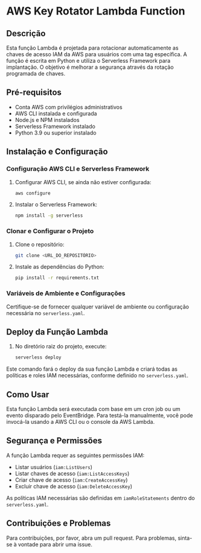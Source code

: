 # AWS Key Rotator Lambda Function

## Descrição

Esta função Lambda é projetada para rotacionar automaticamente as chaves de acesso IAM da AWS para usuários com uma tag específica. A função é escrita em Python e utiliza o Serverless Framework para implantação. O objetivo é melhorar a segurança através da rotação programada de chaves.

## Pré-requisitos

- Conta AWS com privilégios administrativos
- AWS CLI instalada e configurada
- Node.js e NPM instalados
- Serverless Framework instalado
- Python 3.9 ou superior instalado

## Instalação e Configuração

### Configuração AWS CLI e Serverless Framework

1. Configurar AWS CLI, se ainda não estiver configurada:

    ```bash
    aws configure
    ```

2. Instalar o Serverless Framework:

    ```bash
    npm install -g serverless
    ```

### Clonar e Configurar o Projeto

1. Clone o repositório:

    ```bash
    git clone <URL_DO_REPOSITÓRIO>
    ```

2. Instale as dependências do Python:

    ```bash
    pip install -r requirements.txt
    ```

### Variáveis de Ambiente e Configurações

Certifique-se de fornecer qualquer variável de ambiente ou configuração necessária no `serverless.yaml`.

## Deploy da Função Lambda

1. No diretório raiz do projeto, execute:

    ```bash
    serverless deploy
    ```

Este comando fará o deploy da sua função Lambda e criará todas as políticas e roles IAM necessárias, conforme definido no `serverless.yaml`.

## Como Usar

Esta função Lambda será executada com base em um cron job ou um evento disparado pelo EventBridge. Para testá-la manualmente, você pode invocá-la usando a AWS CLI ou o console da AWS Lambda.

## Segurança e Permissões

A função Lambda requer as seguintes permissões IAM:

- Listar usuários (`iam:ListUsers`)
- Listar chaves de acesso (`iam:ListAccessKeys`)
- Criar chave de acesso (`iam:CreateAccessKey`)
- Excluir chave de acesso (`iam:DeleteAccessKey`)

As políticas IAM necessárias são definidas em `iamRoleStatements` dentro do `serverless.yaml`.

## Contribuições e Problemas

Para contribuições, por favor, abra um pull request. Para problemas, sinta-se à vontade para abrir uma issue.
